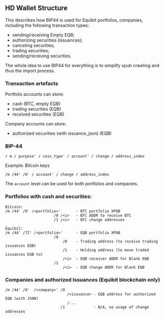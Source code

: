 ## HD Wallet Structure

This describes how BIP44 is used for Equibit portfolios, companies, including the following transaction types:
- sending/receiving Empty EQB;
- authorizing securities (issuances);
- canceling securities;
- trading securities;
- sending/receiving securities.

The whole idea to use BIP44 for everything is to simplify xpub crawling and thus the import process.

### Transaction artefacts

Portfolio accounts can store:
- cash (BTC, empty EQB)
- trading securities (EQB)
- received securities (EQB)

Company accounts can store:
- authorized securities (with issuance_json) (EQB)

### BIP-44

```
/ m / purpose' / coin_type' / account' / change / address_index
```

Example: Bitcoin keys
```
/m /44' /0' / account' / change / address_index
```

The `account` level can be used for both portfolios and companies.

### Portfolios with cash and securities:

```
Bitcoin:
/m /44' /0' /<portfolio>'       - BTC portfolio XPUB
                      /0 /<i>   - BTC ADDR to receive BTC
                      /1 /<i>   - BTC change addresses

Equibit:
/m /44' /72' /<portfolio>'      - EQB portfolio XPUB
                      /0
                          /0    - Trading address (to receive trading issuances EQB)
                          /1    - Holding address (to move traded issuances EQB to)
                          /<i>  - EQB receiver ADDR for Blank EQB
                      /1
                          /<i>  - EQB change ADDR for Blank EQB
```

### Companies and authorized Issuances (Equibit blockchain only)
```
/m /44' /0'  /<company>' /0
                            /<issuance> - EQB address for authorized EQB (with JSON)
                            /...
                         /1             - N/A, no usage of change addresses
```